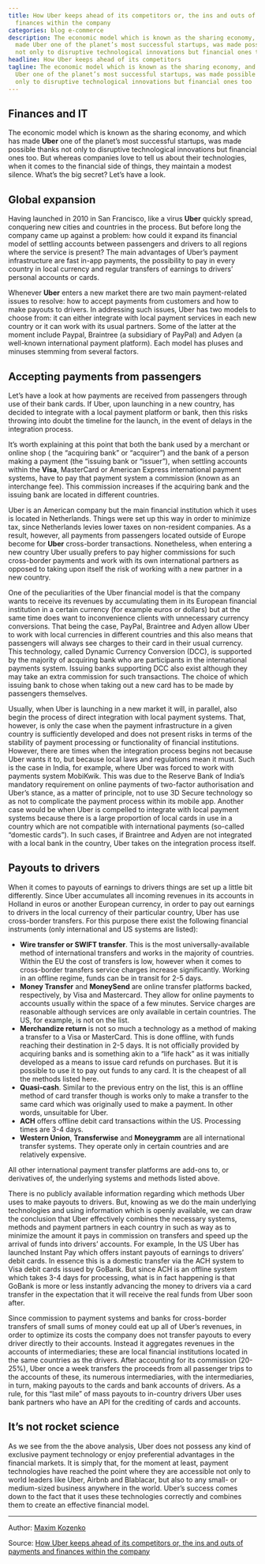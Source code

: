 ```yaml
---
title: How Uber keeps ahead of its competitors or, the ins and outs of payments and
  finances within the company
categories: blog e-commerce
description: The economic model which is known as the sharing economy, and which has
  made Uber one of the planet’s most successful startups, was made possible thanks
  not only to disruptive technological innovations but financial ones too.
headline: How Uber keeps ahead of its competitors
tagline: The economic model which is known as the sharing economy, and which has made
  Uber one of the planet’s most successful startups, was made possible thanks not
  only to disruptive technological innovations but financial ones too
---
```


## Finances and IT

The economic model which is known as the sharing economy, and which has made **Uber** one of the planet’s most successful 
startups, was made possible thanks not only to disruptive technological innovations but financial ones too. 
But whereas companies love to tell us about their technologies, when it comes to the financial side of things, they 
maintain a modest silence. What’s the big secret? Let’s have a look.

## Global expansion

Having launched in 2010 in San Francisco, like a virus **Uber** quickly spread, conquering new cities and countries in 
the process. But before long the company came up against a problem: how could it expand its financial model of settling 
accounts between passengers and drivers to all regions where the service is present? The main advantages of Uber’s 
payment infrastructure are fast in-app payments, the possibility to pay in every country in local currency and regular 
transfers of earnings to drivers’ personal accounts or cards.

Whenever **Uber** enters a new market there are two main payment-related issues to resolve: how to accept payments from 
customers and how to make payouts to drivers. In addressing such issues, Uber has two models to choose from: it can 
either integrate with local payment services in each new country or it can work with its usual partners. Some of the 
latter at the moment include Paypal, Braintree (a subsidiary of PayPal) and Adyen (a well-known international payment 
platform). Each model has pluses and minuses stemming from several factors.

## Accepting payments from passengers

Let’s have a look at how payments are received from passengers through use of their bank cards. If Uber, upon launching 
in a new country, has decided to integrate with a local payment platform or bank, then this risks throwing into doubt 
the timeline for the launch, in the event of delays in the integration process.

It’s worth explaining at this point that both the bank used by a merchant or online shop ( the “acquiring bank” or “acquirer”) 
and the bank of a person making a payment (the “issuing bank or “issuer”), when settling accounts within the **Visa**, 
MasterCard or American Express international payment systems, have to pay that payment system a commission (known as an interchange fee). 
This commission increases if the acquiring bank and the issuing bank are located in different countries.

Uber is an American company but the main financial institution which it uses is located in Netherlands. Things were set
 up this way in order to minimize tax, since Netherlands levies lower taxes on non-resident companies. As a result, 
 however, all payments from passengers located outside of Europe become for **Uber** cross-border transactions. Nonetheless, 
 when entering a new country Uber usually prefers to pay higher commissions for such cross-border payments and work 
 with its own international partners as opposed to taking upon itself the risk of working with a new partner in a new country.

One of the peculiarities of the Uber financial model is that the company wants to receive its revenues by accumulating 
them in its European financial institution in a certain currency (for example euros or dollars) but at the same time does want to inconvenience clients with unnecessary currency conversions. That being the case, PayPal, Braintree and Adyen allow Uber to work with local currencies in different countries and this also means that passengers will always see charges to their card in their usual currency. This technology, called Dynamic Currency Conversion (DCC), is supported by the majority of acquiring bank who are participants in the international payments system. Issuing banks supporting DCC also exist although they may take an extra commission for such transactions. The choice of which issuing bank to chose when taking out a new card has to be made by passengers themselves.

Usually, when Uber is launching in a new market it will, in parallel, also begin the process of direct integration with 
local payment systems. That, however, is only the case when the payment infrastructure in a given country is sufficiently developed and does not present risks in terms of the stability of payment processing or functionality of financial institutions. However, there are times when the integration process begins not because Uber wants it to, but because local laws and regulations mean it must. Such is the case in India, for example, where Uber was forced to work with payments system MobiKwik. This was due to the Reserve Bank of India’s mandatory requirement on online payments of two-factor authorisation and Uber’s stance, as a matter of principle, not to use 3D Secure technology so as not to complicate the payment process within its mobile app. Another case would be when Uber is compelled to integrate with local payment systems because there is a large proportion of local cards in use in a country which are not compatible with international payments (so-called “domestic cards”). In such cases, if Braintree and Adyen are not integrated with a local bank in the country, Uber takes on the integration process itself.

## Payouts to drivers

When it comes to payouts of earnings to drivers things are set up a little bit differently. Since Uber accumulates all 
incoming revenues in its accounts in Holland in euros or another European currency, in order to pay out earnings to 
drivers in the local currency of their particular country, Uber has use cross-border transfers. For this purpose there 
exist the following financial instruments (only international and US systems are listed):

- **Wire transfer or SWIFT transfer**. This is the most universally-available method of international transfers and works in the majority of countries. Within the EU the cost of transfers is low, however when it comes to cross-border transfers service charges increase significantly. Working in an offline regime, funds can be in transit for 2-5 days.
- **Money Transfer** and **MoneySend** are online transfer platforms backed, respectively, by Visa and Mastercard. They allow for online payments to accounts usually within the space of a few minutes. Service charges are reasonable although services are only available in certain countries. The US, for example, is not on the list.
- **Merchandize return** is not so much a technology as a method of making a transfer to a Visa or MasterCard. This is done offline, with funds reaching their destination in 2-5 days. It is not officially provided by acquiring banks and is something akin to a “life hack” as it was initially developed as a means to issue card refunds on purchases. But it is possible to use it to pay out funds to any card. It is the cheapest of all the methods listed here.
- **Quasi-cash**. Similar to the previous entry on the list, this is an offline method of card transfer though is works only to make a transfer to the same card which was originally used to make a payment. In other words, unsuitable for Uber.
- **ACH** offers offline debit card transactions within the US. Processing times are 3-4 days.
- **Western Union**, **Transferwise** and **Moneygramm** are all international transfer systems. They operate only in certain countries and are relatively expensive.

All other international payment transfer platforms are add-ons to, or derivatives of, the underlying systems and methods listed above.

There is no publicly available information regarding which methods Uber uses to make payouts to drivers. But, knowing 
as we do the main underlying technologies and using information which is openly available, we can draw the conclusion 
that Uber effectively combines the necessary systems, methods and payment partners in each country in such as way as to 
minimize the amount it pays in commission on transfers and speed up the arrival of funds into drivers’ accounts. 
For example, In the US Uber has launched Instant Pay which offers instant payouts of earnings to drivers’ debit cards. 
In essence this is a domestic transfer via the ACH system to Visa debit cards issued by GoBank. But since ACH is an offline 
system which takes 3-4 days for processing, what is in fact happening is that GoBank is more or less instantly advancing 
the money to drivers via a card transfer in the expectation that it will receive the real funds from Uber soon after.

Since commission to payment systems and banks for cross-border transfers of small sums of money could eat up all of 
Uber’s revenues, in order to optimize its costs the company does not transfer payouts to every driver directly to their 
accounts. Instead it aggregates revenues in the accounts of intermediaries; these are local financial institutions 
located in the same countries as the drivers. After accounting for its commission (20-25%), Uber once a week transfers 
the proceeds from all passenger trips to the accounts of these, its numerous intermediaries, with the intermediaries, 
in turn, making payouts to the cards and bank accounts of drivers. As a rule, for this “last mile” of mass payouts to 
in-country drivers Uber uses bank partners who have an API for the crediting of cards and accounts.

## It’s not rocket science

As we see from the the above analysis, Uber does not possess any kind of exclusive payment technology or enjoy 
preferential advantages in the financial markets. It is simply that, for the moment at least, payment technologies 
have reached the point where they are accessible not only to world leaders like Uber, Airbnb and Blablacar, but also 
to any small- or medium-sized business anywhere in the world. Uber’s success comes down to the fact that it uses these 
technologies correctly and combines them to create an effective financial model.

---

Author: [Maxim Kozenko](https://ua.linkedin.com/in/maximkozenko)

Source: [How Uber keeps ahead of its competitors or, the ins and outs of payments and finances within the company](https://fondy.eu/en/blog/e-commerce/how-payments-and-finance-work-in-uber/)


